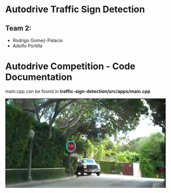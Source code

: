 # Autodrive Traffic Sign Detection
## Team 2: 
- Rodrigo Gomez-Palacio
- Adolfo Portilla

# Autodrive Competition - Code Documentation
main.cpp can be found in **traffic-sign-detection/src/apps/main.cpp**


![Alt text](screencapture.png?raw=true "Title")
